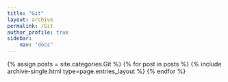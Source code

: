 ```yaml
---
title: "Git"
layout: archive
permalink: /Git
author_profile: true
sidebar:
    nav: "docs"
---
```


{% assign posts = site.categories.Git %}
{% for post in posts %} {% include archive-single.html type=page.entries_layout %} {% endfor %}
